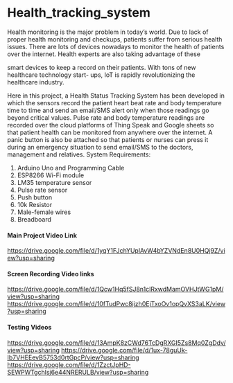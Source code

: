 # Health_tracking_system

Health monitoring is the major problem in today’s world. Due to lack of proper health monitoring
and checkups, patients suffer from serious health issues. There are lots of devices nowadays to
monitor the health of patients over the internet. Health experts are also taking advantage of these

smart devices to keep a record on their patients. With tons of new healthcare technology start-
ups, IoT is rapidly revolutionizing the healthcare industry.

Here in this project, a Health Status Tracking System has been developed in which the sensors
record the patient heart beat rate and body temperature time to time and send an email/SMS alert only
when those readings go beyond critical values. Pulse rate and body temperature readings are recorded
over the cloud platforms of Thing Speak and Google sheets so that patient health can be monitored
from anywhere over the internet. A panic button is also be attached so that patients or nurses can
press it during an emergency situation to send email/SMS to the doctors, management and relatives.
System Requirements:

1. Arduino Uno and Programming Cable
2. ESP8266 Wi-Fi module
3. LM35 temperature sensor
4. Pulse rate sensor
5. Push button
6. 10k Resistor
7. Male-female wires
8. Breadboard



#### Main Project Video Link
https://drive.google.com/file/d/1yqY1FJchYUplAvW4bYZVNdEn8U0HQj9Z/view?usp=sharing


#### Screen Recording Video links
https://drive.google.com/file/d/1Qcw1Hq5fSJ8n1clRxwdMamOVHJtWG1pM/view?usp=sharing
https://drive.google.com/file/d/10fTudPwc8ijzh0EjTxoOv1opQvXS3aLK/view?usp=sharing


#### Testing Videos
https://drive.google.com/file/d/13AmpK8zCWd76TcDgRXGI5Zs8Mq0ZgDdv/view?usp=sharing
https://drive.google.com/file/d/1ux-78guUk-Ib7VHEEevB5753d0rtGpcP/view?usp=sharing
https://drive.google.com/file/d/1ZzctJpHD-SEWPWTgchlsj6e44NRERULB/view?usp=sharing
